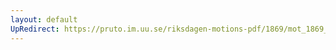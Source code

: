 ```yaml
---
layout: default
UpRedirect: https://pruto.im.uu.se/riksdagen-motions-pdf/1869/mot_1869__ak__208/mot_1869__ak__208-002.pdf
---
```

